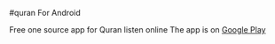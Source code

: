 #quran For Android

Free one source app for Quran listen online The app is on [Google Play](https://play.google.com/store/apps/details?id=com.onlines.quranonlinesapp&hl=en)

